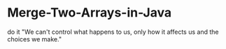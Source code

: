 # Merge-Two-Arrays-in-Java
do it
"We can't control what happens to us, only how it affects us and the choices we make."
